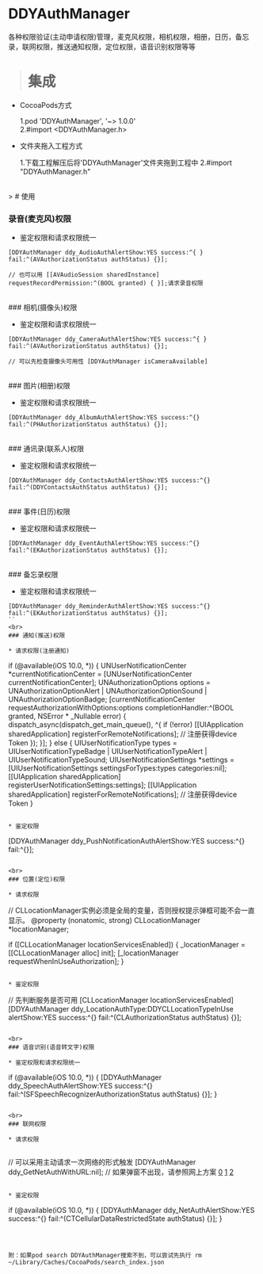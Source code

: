 # DDYAuthManager

各种权限验证(主动申请权限)管理，麦克风权限，相机权限，相册，日历，备忘录，联网权限，推送通知权限，定位权限，语音识别权限等等

> # 集成

* CocoaPods方式 

  1.pod 'DDYAuthManager', '~> 1.0.0'  
  2.#import <DDYAuthManager.h>

* 文件夹拖入工程方式
  
  1.下载工程解压后将'DDYAuthManager'文件夹拖到工程中
  2.#import "DDYAuthManager.h"

<br>
> # 使用

### 录音(麦克风)权限

* 鉴定权限和请求权限统一

```
[DDYAuthManager ddy_AudioAuthAlertShow:YES success:^{ } fail:^(AVAuthorizationStatus authStatus) {}];

// 也可以用 [[AVAudioSession sharedInstance] requestRecordPermission:^(BOOL granted) { }];请求录音权限
```

<br>
### 相机(摄像头)权限

* 鉴定权限和请求权限统一


```
[DDYAuthManager ddy_CameraAuthAlertShow:YES success:^{ } fail:^(AVAuthorizationStatus authStatus) {}];

// 可以先检查摄像头可用性 [DDYAuthManager isCameraAvailable]
```

<br>
### 图片(相册)权限

* 鉴定权限和请求权限统一

```
[DDYAuthManager ddy_AlbumAuthAlertShow:YES success:^{} fail:^(PHAuthorizationStatus authStatus) {}];
```

<br>
### 通讯录(联系人)权限

* 鉴定权限和请求权限统一

```
[DDYAuthManager ddy_ContactsAuthAlertShow:YES success:^{} fail:^(DDYContactsAuthStatus authStatus) {}];
```

<br>
### 事件(日历)权限

* 鉴定权限和请求权限统一

```
[DDYAuthManager ddy_EventAuthAlertShow:YES success:^{} fail:^(EKAuthorizationStatus authStatus) {}];
```

<br>
### 备忘录权限

* 鉴定权限和请求权限统一

```
[DDYAuthManager ddy_ReminderAuthAlertShow:YES success:^{} fail:^(EKAuthorizationStatus authStatus) {}];
``
<br>
### 通知(推送)权限

* 请求权限(注册通知)

```
if (@available(iOS 10.0, *)) {
  UNUserNotificationCenter *currentNotificationCenter = [UNUserNotificationCenter currentNotificationCenter];
  UNAuthorizationOptions options = UNAuthorizationOptionAlert | UNAuthorizationOptionSound | UNAuthorizationOptionBadge;
  [currentNotificationCenter requestAuthorizationWithOptions:options completionHandler:^(BOOL granted, NSError * _Nullable error) {
    dispatch_async(dispatch_get_main_queue(), ^{
      if (!error) [[UIApplication sharedApplication] registerForRemoteNotifications]; // 注册获得device Token
    });
  }];
} else {
    UIUserNotificationType types = UIUserNotificationTypeBadge | UIUserNotificationTypeAlert | UIUserNotificationTypeSound;
    UIUserNotificationSettings *settings = [UIUserNotificationSettings settingsForTypes:types categories:nil];
    [[UIApplication sharedApplication] registerUserNotificationSettings:settings];
    [[UIApplication sharedApplication] registerForRemoteNotifications]; // 注册获得device Token
}
```

* 鉴定权限

```
[DDYAuthManager ddy_PushNotificationAuthAlertShow:YES success:^{} fail:^{}];
```

<br>
### 位置(定位)权限

* 请求权限

```
// CLLocationManager实例必须是全局的变量，否则授权提示弹框可能不会一直显示。
@property (nonatomic, strong) CLLocationManager *locationManager;

if ([CLLocationManager locationServicesEnabled]) {
  _locationManager = [[CLLocationManager alloc] init];
  [_locationManager requestWhenInUseAuthorization];
}
```

* 鉴定权限

```
// 先判断服务是否可用 [CLLocationManager locationServicesEnabled]
[DDYAuthManager ddy_LocationAuthType:DDYCLLocationTypeInUse alertShow:YES success:^{} fail:^(CLAuthorizationStatus authStatus) {}];
```

<br>
### 语音识别(语音转文字)权限

* 鉴定权限和请求权限统一

```
if (@available(iOS 10.0, *)) {
  [DDYAuthManager ddy_SpeechAuthAlertShow:YES success:^{} fail:^(SFSpeechRecognizerAuthorizationStatus authStatus) {}]; 
}
```

<br>
### 联网权限

* 请求权限


```
// 可以采用主动请求一次网络的形式触发
[DDYAuthManager ddy_GetNetAuthWithURL:nil];
// 如果弹窗不出现，请参照网上方案 [0](https://github.com/Zuikyo/ZIKCellularAuthorization) [1](https://www.jianshu.com/p/244c0774b1fb) [2](https://github.com/ziecho/ZYNetworkAccessibity)
```

* 鉴定权限

```
if (@available(iOS 10.0, *)) {
  [DDYAuthManager ddy_NetAuthAlertShow:YES success:^{} fail:^(CTCellularDataRestrictedState authStatus) {}];
}
```



附：如果pod search DDYAuthManager搜索不到，可以尝试先执行 rm ~/Library/Caches/CocoaPods/search_index.json
